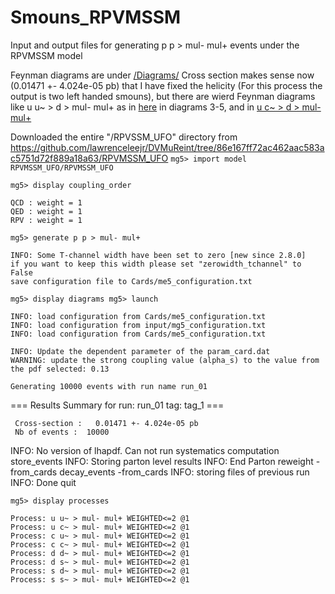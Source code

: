 # Smouns_RPVMSSM
Input and output files for generating p p > mul- mul+ events under the RPVMSSM model

Feynman diagrams are under  [/Diagrams/](/Diagrams/)
Cross section makes sense now (0.01471 +- 4.024e-05 pb) that I have fixed the helicity (For this process the output is two left handed smouns), but there are wierd Feynman diagrams like u u~ > d > mul- mul+ as in [here](/Diagrams/diagrams_1_uux_mulmmulp.pdf) in diagrams 3-5, and in [u c~ > d > mul- mul+](/Diagrams/diagrams_1_ucx_mulmmulp.pdf)
 

Downloaded the entire "/RPVSSM_UFO" directory from https://github.com/lawrenceleejr/DVMuReint/tree/86e167ff72ac462aac583ac5751d72f889a18a63/RPVMSSM_UFO
<code>mg5> import model RPVMSSM_UFO/RPVMSSM_UFO</code> 
  
<code>mg5> display coupling_order</code>

    QCD : weight = 1
    QED : weight = 1
    RPV : weight = 1
  
<code>mg5> generate p p > mul- mul+ </code>

    INFO: Some T-channel width have been set to zero [new since 2.8.0]
    if you want to keep this width please set "zerowidth_tchannel" to False
    save configuration file to Cards/me5_configuration.txt
 
<code>mg5> display diagrams
mg5> launch</code>
 
    INFO: load configuration from Cards/me5_configuration.txt  
    INFO: load configuration from input/mg5_configuration.txt  
    INFO: load configuration from Cards/me5_configuration.txt  
  
    INFO: Update the dependent parameter of the param_card.dat 
    WARNING: update the strong coupling value (alpha_s) to the value from the pdf selected: 0.13 

    Generating 10000 events with run name run_01
    
 === Results Summary for run: run_01 tag: tag_1 ===

     Cross-section :   0.01471 +- 4.024e-05 pb
     Nb of events :  10000
 
INFO: No version of lhapdf. Can not run systematics computation 
store_events
INFO: Storing parton level results 
INFO: End Parton 
reweight -from_cards
decay_events -from_cards
INFO: storing files of previous run 
INFO: Done 
quit

<code>mg5> display processes</code>

    Process: u u~ > mul- mul+ WEIGHTED<=2 @1
    Process: u c~ > mul- mul+ WEIGHTED<=2 @1
    Process: c u~ > mul- mul+ WEIGHTED<=2 @1
    Process: c c~ > mul- mul+ WEIGHTED<=2 @1
    Process: d d~ > mul- mul+ WEIGHTED<=2 @1
    Process: d s~ > mul- mul+ WEIGHTED<=2 @1
    Process: s d~ > mul- mul+ WEIGHTED<=2 @1
    Process: s s~ > mul- mul+ WEIGHTED<=2 @1




  

